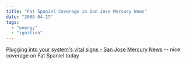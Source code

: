 ```yaml
---
title: "Fat Spaniel Coverage in San Jose Mercury News"
date: "2008-04-27"
tags: 
  - "energy"
  - "ignition"
---
```


[Plugging into your system's vital signs - San Jose Mercury News](http://www.mercurynews.com/business/ci_9064294?nclick_check=1) -- nice coverage on Fat Spaniel today
